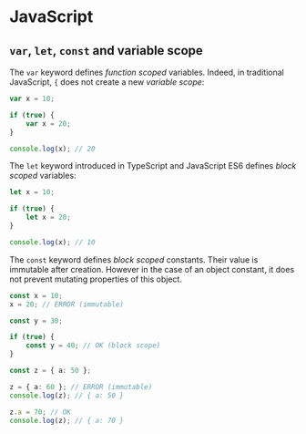 # JavaScript

## `var`, `let`, `const` and variable scope

The `var` keyword defines *function scoped* variables.
Indeed, in traditional JavaScript, `{` does not create a new *variable scope*:

```ts
var x = 10;

if (true) {
    var x = 20;
}

console.log(x); // 20
```

The `let` keyword introduced in TypeScript and JavaScript ES6 defines *block scoped* variables:

```ts
let x = 10;

if (true) {
    let x = 20;
}

console.log(x); // 10
```

The `const` keyword defines *block scoped* constants. Their value is immutable after creation. However in the case of an object constant, it does not prevent mutating properties of this object.

```ts
const x = 10;
x = 20; // ERROR (immutable)
```

```ts
const y = 30;

if (true) {
    const y = 40; // OK (block scope)
}
```

```ts
const z = { a: 50 };

z = { a: 60 }; // ERROR (immutable)
console.log(z); // { a: 50 }

z.a = 70; // OK
console.log(z); // { a: 70 }
```
